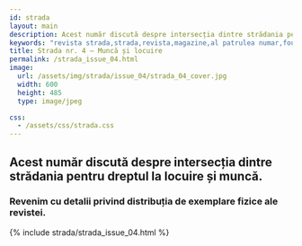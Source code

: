 ```yaml
---
id: strada
layout: main
description: Acest număr discută despre intersecția dintre strădania pentru dreptul la locuire și muncă.
keywords: "revista strada,strada,revista,magazine,al patrulea numar,fourth issue,social housing,public housing,casi sociale,locuinte sociale,marginalizare,periferizare,union,sindicate,sindicalist"
title: Strada nr. 4 — Muncă și locuire
permalink: /strada_issue_04.html
image:
  url: /assets/img/strada/issue_04/strada_04_cover.jpg
  width: 600
  height: 485
  type: image/jpeg

css:
  - /assets/css/strada.css
---
```


<div class="strada-title-wrap">
  <h2>
    Acest număr discută despre intersecția dintre strădania pentru dreptul la locuire și muncă.
  </h2>
  <h3>
    Revenim cu detalii privind distribuția de exemplare fizice ale revistei.
  </h3>
</div>

{% include strada/strada_issue_04.html %}
